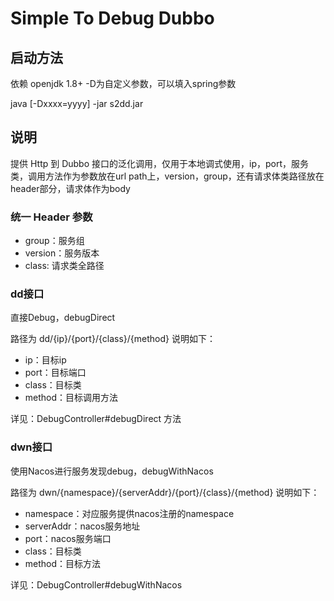 # Simple To Debug Dubbo

## 启动方法

依赖 openjdk 1.8+ -D为自定义参数，可以填入spring参数

java [-Dxxxx=yyyy] -jar s2dd.jar


## 说明
提供 Http 到 Dubbo 接口的泛化调用，仅用于本地调式使用，ip，port，服务类，调用方法作为参数放在url path上，version，group，还有请求体类路径放在header部分，请求体作为body

### 统一 Header 参数
- group：服务组
- version：服务版本
- class: 请求类全路径

### dd接口 
直接Debug，debugDirect

路径为 dd/{ip}/{port}/{class}/{method}
说明如下：
- ip：目标ip
- port：目标端口
- class：目标类
- method：目标调用方法

详见：DebugController#debugDirect 方法

### dwn接口 
使用Nacos进行服务发现debug，debugWithNacos

路径为 dwn/{namespace}/{serverAddr}/{port}/{class}/{method}
说明如下：
- namespace：对应服务提供nacos注册的namespace
- serverAddr：nacos服务地址
- port：nacos服务端口
- class：目标类
- method：目标方法

详见：DebugController#debugWithNacos

